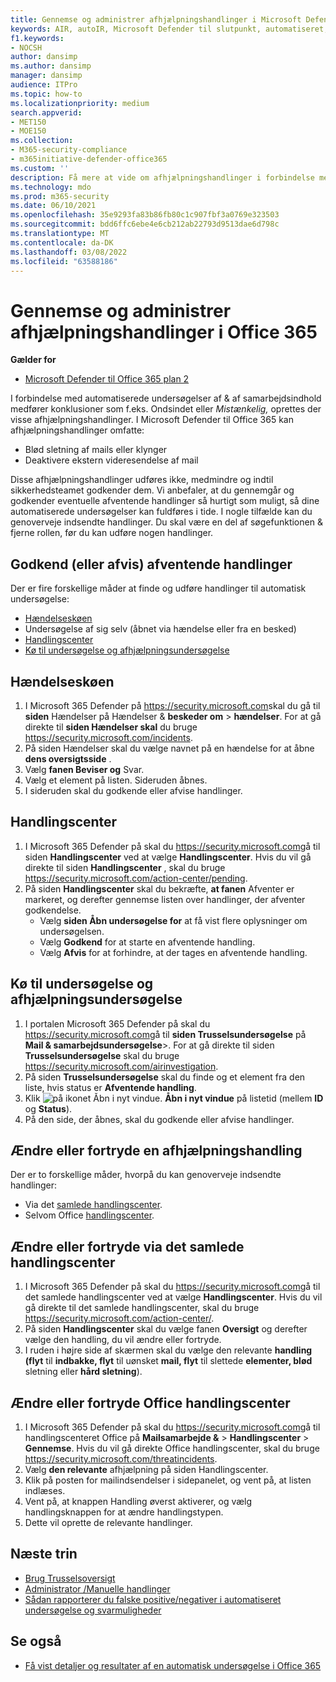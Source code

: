 ```yaml
---
title: Gennemse og administrer afhjælpningshandlinger i Microsoft Defender for Office 365
keywords: AIR, autoIR, Microsoft Defender til slutpunkt, automatiseret, undersøgelse, svar, afhjælpning, trusler, avanceret, trussel, beskyttelse
f1.keywords:
- NOCSH
author: dansimp
ms.author: dansimp
manager: dansimp
audience: ITPro
ms.topic: how-to
ms.localizationpriority: medium
search.appverid:
- MET150
- MOE150
ms.collection:
- M365-security-compliance
- m365initiative-defender-office365
ms.custom: ''
description: Få mere at vide om afhjælpningshandlinger i forbindelse med automatiseret undersøgelse og svarfunktioner i Microsoft Defender Office 365 Plan 2.
ms.technology: mdo
ms.prod: m365-security
ms.date: 06/10/2021
ms.openlocfilehash: 35e9293fa83b86fb80c1c907fbf3a0769e323503
ms.sourcegitcommit: bdd6ffc6ebe4e6cb212ab22793d9513dae6d798c
ms.translationtype: MT
ms.contentlocale: da-DK
ms.lasthandoff: 03/08/2022
ms.locfileid: "63588186"
---
```

# <a name="review-and-manage-remediation-actions-in-office-365"></a>Gennemse og administrer afhjælpningshandlinger i Office 365

**Gælder for**
- [Microsoft Defender til Office 365 plan 2](defender-for-office-365.md)

I forbindelse med automatiserede undersøgelser af & af samarbejdsindhold medfører konklusioner som f.eks.  Ondsindet eller *Mistænkelig,* oprettes der visse afhjælpningshandlinger. I Microsoft Defender til Office 365 kan afhjælpningshandlinger omfatte:

- Blød sletning af mails eller klynger
- Deaktivere ekstern videresendelse af mail

Disse afhjælpningshandlinger udføres ikke, medmindre og indtil sikkerhedsteamet godkender dem. Vi anbefaler, at du gennemgår og godkender eventuelle afventende handlinger så hurtigt som muligt, så dine automatiserede undersøgelser kan fuldføres i tide. I nogle tilfælde kan du genoverveje indsendte handlinger.  Du skal være en del af søgefunktionen & fjerne rollen, før du kan udføre nogen handlinger.

## <a name="approve-or-reject-pending-actions"></a>Godkend (eller afvis) afventende handlinger

Der er fire forskellige måder at finde og udføre handlinger til automatisk undersøgelse:

- [Hændelseskøen](https://security.microsoft.com/incidents)
- Undersøgelse af sig selv (åbnet via hændelse eller fra en besked)
- [Handlingscenter](https://security.microsoft.com/action-center/pending)
- [Kø til undersøgelse og afhjælpningsundersøgelse](https://security.microsoft.com/airinvestigation)

## <a name="incident-queue"></a>Hændelseskøen

1. I Microsoft 365 Defender på <https://security.microsoft.com>skal du gå til **siden** Hændelser på Hændelser & **beskeder om** \> **hændelser**. For at gå direkte til **siden Hændelser skal** du bruge <https://security.microsoft.com/incidents>.
2. På siden Hændelser skal du vælge navnet på en hændelse for at åbne **dens oversigtsside** .
3. Vælg **fanen Beviser og** Svar.
4. Vælg et element på listen. Sideruden åbnes.
5. I sideruden skal du godkende eller afvise handlinger.

## <a name="action-center"></a>Handlingscenter

1. I Microsoft 365 Defender på skal du <https://security.microsoft.com>gå til siden **Handlingscenter** ved at vælge **Handlingscenter**. Hvis du vil gå direkte til siden **Handlingscenter** , skal du bruge <https://security.microsoft.com/action-center/pending>.
2. På siden **Handlingscenter** skal du bekræfte, **at fanen** Afventer er markeret, og derefter gennemse listen over handlinger, der afventer godkendelse.
   - Vælg **siden Åbn undersøgelse for** at få vist flere oplysninger om undersøgelsen.
   - Vælg **Godkend** for at starte en afventende handling.
   - Vælg **Afvis** for at forhindre, at der tages en afventende handling.

## <a name="investigation-and-remediation-investigations-queue"></a>Kø til undersøgelse og afhjælpningsundersøgelse

1. I portalen Microsoft 365 Defender på skal du <https://security.microsoft.com>gå til **siden Trusselsundersøgelse** på **Mail & samarbejdsundersøgelse**\>. For at gå direkte til siden **Trusselsundersøgelse** skal du bruge <https://security.microsoft.com/airinvestigation>.
2. På siden **Trusselsundersøgelse** skal du finde og et element fra den liste, hvis status er **Afventende handling**.
3. Klik ![på ikonet Åbn i nyt vindue.](../../media/m365-cc-sc-open-icon.png) **Åbn i nyt vindue** på listetid (mellem **ID** og **Status**).
4. På den side, der åbnes, skal du godkende eller afvise handlinger.

## <a name="change-or-undo-one-remediation-action"></a>Ændre eller fortryde en afhjælpningshandling

Der er to forskellige måder, hvorpå du kan genoverveje indsendte handlinger:

- Via det [samlede handlingscenter](https://security.microsoft.com/action-center).
- Selvom Office [handlingscenter](https://security.microsoft.com/threatincidents).

## <a name="change-or-undo-through-the-unified-action-center"></a>Ændre eller fortryde via det samlede handlingscenter

1. I Microsoft 365 Defender på skal du <https://security.microsoft.com>gå til det samlede handlingscenter ved at vælge **Handlingscenter**. Hvis du vil gå direkte til det samlede handlingscenter, skal du bruge <https://security.microsoft.com/action-center/>.
2. På siden **Handlingscenter** skal du vælge fanen **Oversigt** og derefter vælge den handling, du vil ændre eller fortryde.
3. I ruden i højre side af skærmen skal du vælge den relevante **handling (flyt** til **indbakke, flyt** til uønsket **mail, flyt** til slettede **elementer, blød** sletning eller **hård sletning**).

## <a name="change-or-undo-through-the-office-action-center"></a>Ændre eller fortryde Office handlingscenter

1. I Microsoft 365 Defender på skal du <https://security.microsoft.com>gå til handlingscenteret Office på **Mailsamarbejde &** \> **Handlingscenter** \> **Gennemse**. Hvis du vil gå direkte Office handlingscenter, skal du bruge <https://security.microsoft.com/threatincidents>.
2. Vælg **den relevante** afhjælpning på siden Handlingscenter.
3. Klik på posten for mailindsendelser i sidepanelet, og vent på, at listen indlæses.
4. Vent på, at knappen Handling øverst aktiverer, og vælg handlingsknappen for at ændre handlingstypen.
5. Dette vil oprette de relevante handlinger.

## <a name="next-steps"></a>Næste trin

- [Brug Trusselsoversigt](threat-explorer.md)
- [Administrator /Manuelle handlinger](remediate-malicious-email-delivered-office-365.md)
- [Sådan rapporterer du falske positive/negativer i automatiseret undersøgelse og svarmuligheder](air-report-false-positives-negatives.md)

## <a name="see-also"></a>Se også

- [Få vist detaljer og resultater af en automatisk undersøgelse i Office 365](air-view-investigation-results.md)
